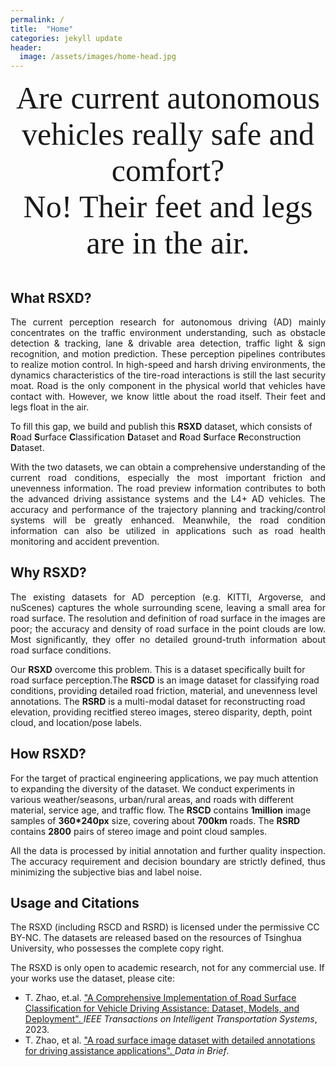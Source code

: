 ```yaml
---
permalink: /
title:  "Home"
categories: jekyll update
header:
  image: /assets/images/home-head.jpg
---
```



<div align='center'>
    <span style="font-family: Georgia, serif; font-size: 50px">Are current autonomous vehicles really safe and comfort? </span>
</div>
<div align='center'>
    <span  style="font-family: Georgia, serif; font-size: 50px">No! Their feet and legs are in the air. </span>
</div>
<br>


## What RSXD?
<p style="text-align: justify;">
The current perception research for autonomous driving (AD) mainly concentrates on the traffic environment understanding, such as obstacle
detection & tracking, lane & drivable area detection,  traffic light & sign recognition, and motion prediction. These perception pipelines contributes to realize motion control.
In high-speed and harsh driving environments, the dynamics characteristics of the tire-road interactions is still the last security moat. 
Road is the only component in the physical world that vehicles have contact with. However, we know little about the road itself. 
Their feet and legs float in the air.
</p>

To fill this gap, we build and publish this **RSXD** dataset, which consists of **R**oad **S**urface **C**lassification **D**ataset 
and **R**oad **S**urface **R**econstruction **D**ataset. 

<p style="text-align: justify;">
With the two datasets, we can obtain a comprehensive understanding of the current road conditions, especially the most important friction and unevenness information. 
The road preview information contributes to both the advanced driving assistance systems and the L4+ AD vehicles. The accuracy and performance of the trajectory planning and tracking/control systems will be greatly enhanced. 
Meanwhile, the road condition information can also be utilized in applications such as road health monitoring and accident prevention. 
</p>

## Why RSXD?
<p style="text-align: justify;">
The existing datasets for AD perception (e.g. KITTI, Argoverse, and nuScenes) captures the whole surrounding scene, leaving a small area for road surface. 
The resolution and definition of road surface in the images are poor; the accuracy and density of road surface in the point clouds are low.
Most significantly, they offer no detailed ground-truth information about road surface conditions.
</p>

Our **RSXD** overcome this problem. This is a dataset specifically built for road surface perception.The **RSCD** is an image dataset for classifying road conditions, providing
detailed road friction, material, and unevenness level annotations. The **RSRD** is a multi-modal dataset for reconstructing road elevation, providing recitfied stereo images, stereo disparity, depth, point cloud, and location/pose labels. 

## How RSXD?
For the target of practical engineering applications, we pay much attention to expanding the diversity of the dataset. We conduct experiments in various weather/seasons, urban/rural areas, 
and roads with different material, service age, and traffic flow. The **RSCD** contains **1million** image samples of **360*240px** size, covering about **700km** roads. The **RSRD**
contains **2800** pairs of stereo image and point cloud samples.

<p style="text-align: justify;">
All the data is processed by initial annotation and further quality inspection. The accuracy requirement and decision boundary are strictly defined, thus minimizing the subjective bias and label noise.
</p>


## Usage and Citations
The RSXD (including RSCD and RSRD) is licensed under the permissive CC BY-NC. The datasets are released based on the resources of Tsinghua University, who possesses the complete copy right.

The RSXD is only open to academic research, not for any commercial use. If your works use the dataset, please cite:<br>
- T. Zhao, et.al. <a href="https://ieeexplore.ieee.org/abstract/document/10101715">"A Comprehensive Implementation of Road Surface Classification for Vehicle Driving Assistance: Dataset, Models, and Deployment". </a> *IEEE Transactions on Intelligent Transportation Systems*, 2023.<br>
- T. Zhao, et al. <a href="https://doi.org/10.1016/j.dib.2022.108483"> "A road surface image dataset with detailed annotations for driving assistance applications". </a> *Data in Brief*.<br>
